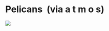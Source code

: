 <!--
id: 31156508
link: http://tumblr.atmos.org/post/31156508/pelicans-via-a-t-m-o-s
slug: pelicans-via-a-t-m-o-s
date: Tue Apr 08 2008 10:04:45 GMT-0700 (PDT)
publish: 2008-04-08
tags: 
title: Pelicans  (via a t m o s)
-->


Pelicans  (via a t m o s)
=========================

![](http://24.media.tumblr.com/ZyX8Upfyn7k9qualqg60TaJy_500.jpg)

